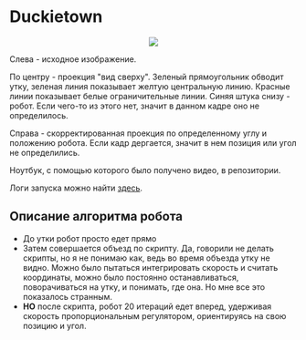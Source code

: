 # Duckietown

<p align="center">
<img align="middle" src="./video/example.gif" />
</p>

Слева - исходное изображение.

По центру - проекция "вид сверху". Зеленый прямоугольник обводит утку, зеленая линия показывает желтую центральную линию. Красные линии показывает белые ограничительные линии. Синяя штука снизу - робот. Если чего-то из этого нет, значит в данном кадре оно не определилось. 

Справа - скорректированная проекция по определенному углу и положению робота. Если кадр дергается, значит в нем позиция или угол не определились.

Ноутбук, с помощью которого было получено видео, в репозитории.

Логи запуска можно найти [здесь](https://github.com/OSLL/aido-auto-feedback/tree/ba8f906720343884fde51239f33704515a854126c913509a059eb883/dont_crush_duckie).

## Описание алгоритма робота

* До утки робот просто едет прямо
* Затем совершается объезд по скрипту. Да, говорили не делать скрипты, но я не понимаю как, ведь во время объезда утку не видно. Можно было пытаться интегрировать скорость и считать координаты, можно было постоянно останавливаться, поворачиваться на утку, и понимать, где она. Но мне все это показалось странным.
* **НО** после скрипта, робот 20 итераций едет вперед, удерживая скорость пропорциональным регулятором, ориентируясь на свою позицию и угол.
